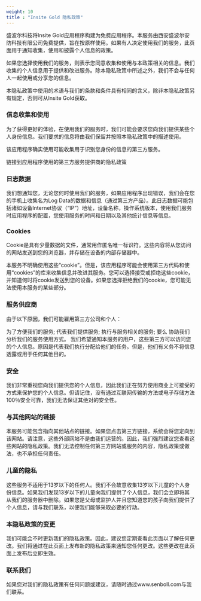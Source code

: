 ```yaml
---
weight: 10
title : "Insite Gold 隐私政策"
---
```


盛波尔科技将Insite Gold应用程序构建为免费应用程序。本服务由西安盛波尔安防科技有限公司免费提供，旨在按原样使用。如果有人决定使用我们的服务，此页面用于通知收集，使用和披露个人信息的政策。

如果您选择使用我们的服务，则表示您同意收集和使用与本政策相关的信息。我们收集的个人信息用于提供和改进服务。除本隐私政策中所述之外，我们不会与任何人一起使用或分享您的信息。

本隐私政策中使用的术语与我们的条款和条件具有相同的含义，除非本隐私政策另有规定，否则可从Insite Gold获取。

### 信息收集和使用

为了获得更好的体验，在使用我们的服务时，我们可能会要求您向我们提供某些个人身份信息。我们要求的信息将由我们保留并按照本隐私政策中的描述使用。

该应用程序确实使用可能收集用于识别您身份的信息的第三方服务。

链接到应用程序使用的第三方服务提供商的隐私政策

### 日志数据

我们想通知您，无论您何时使用我们的服务，如果应用程序出现错误，我们会在您的手机上收集名为Log Data的数据和信息（通过第三方产品）。此日志数据可能包括诸如设备Internet协议（“IP”）地址，设备名称，操作系统版本，使用我们服务时应用程序的配置，您使用服务的时间和日期以及其他统计信息等信息。

### Cookies

Cookie是具有少量数据的文件，通常用作匿名唯一标识符。这些内容将从您访问的网站发送到您的浏览器，并存储在设备的内部存储器中。

本服务不明确使用这些“cookie”。但是，该应用程序可能会使用第三方代码和使用“cookies”的库来收集信息并改进其服务。您可以选择接受或拒绝这些cookie，并知道何时将cookie发送到您的设备。如果您选择拒绝我们的cookie，您可能无法使用本服务的某些部分。

### 服务供应商

由于以下原因，我们可能雇用第三方公司和个人：

为了方便我们的服务;
代表我们提供服务;
执行与服务相关的服务; 要么
协助我们分析我们的服务使用方式。
我们希望通知本服务的用户，这些第三方可以访问您的个人信息。原因是代表我们执行分配给他们的任务。但是，他们有义务不将信息透露或用于任何其他目的。

### 安全

我们非常重视您向我们提供您的个人信息，因此我们正在努力使用商业上可接受的方式来保护您的个人信息。但请记住，没有通过互联网传输的方法或电子存储方法100％安全可靠，我们无法保证其绝对的安全性。

### 与其他网站的链接

本服务可能包含指向其他站点的链接。如果您点击第三方链接，系统会将您定向到该网站。请注意，这些外部网站不是由我们运营的。因此，我们强烈建议您查看这些网站的隐私政策。我们无法控制任何第三方网站或服务的内容，隐私政策或做法，也不承担任何责任。

### 儿童的隐私

这些服务不适用于13岁以下的任何人。我们不会故意收集13岁以下儿童的个人身份信息。如果我们发现13岁以下的儿童向我们提供了个人信息，我们会立即将其从我们的服务器中删除。如果您是父母或监护人并且您知道您的孩子向我们提供了个人信息，请与我们联系，以便我们能够采取必要的行动。

### 本隐私政策的变更

我们可能会不时更新我们的隐私政策。因此，建议您定期查看此页面以了解任何更改。我们将通过在此页面上发布新的隐私政策来通知您任何更改。这些更改在此页面上发布后立即生效。

### 联系我们

如果您对我们的隐私政策有任何问题或建议，请随时通过www.senboll.com与我们联系。